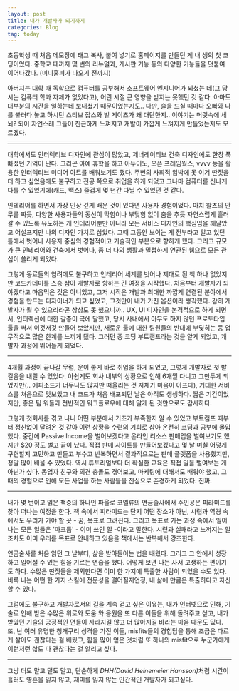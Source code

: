 ```yaml
---
layout: post
title: 내가 개발자가 되기까지
categories: Blog
tag: today
---
```





초등학생 때 처음 메모장에 태그 복사, 붙여 넣기로 홈페이지를 만들던 게 내 생의 첫 코딩이었다.
중학교 때까지 몇 번의 리뉴얼과, 게시판 기능 등의 다양한 기능들을 덧붙여 이어나갔다. (미니홈피가 나오기 전까지)


아버지는 대학 때 독학으로 컴퓨터를 공부해서 소프트웨어 엔지니어가 되셨는 데(그 당시는 컴퓨터 학과 자체가 없었다고), 어린 시절 큰 영향을 받지는 못했던 것 같다. 아마도 대부분의 시간을 일하는데 보내셨기 때문이었는지도.. 다만, 술을 드실 때마다 오빠와 나를 불러다 놓고 하시던 스티브 잡스와 빌 게이츠가 왜 대단한지.. 이야기는 머릿속에 세뇌? 되어 자연스레 그들이 친근하게 느껴지고 개발이 가깝게 느껴지게 만들었는지도 모르겠다.

---

대학에서도 인터렉티브 디자인에 관심이 많았고, 제너레이티브 건축 디자인에도 한창 푹 빠졌던 기억이 난다. 그리곤 아예 휴학을 하고 아두이노, 오픈 프레임웍스, vvvv 등을 활용한 인터렉티브 미디어 아트를 배워보기도 했다. 주변의 사회적 압박에 못 이겨 딴짓을 더 하고 싶었음에도 불구하고 전공 쪽으로 취업을 하게 되었고 그나마 컴퓨터를 신나게 다룰 수 있었기에(캐드, 맥스) 즐겁게 몇 년간 다닐 수 있었던 것 같다.

인테리어를 하면서 가장 인상 깊게 배운 것이 있다면 사용자 경험이었다. 마치 왈츠의 안무를 짜듯, 다양한 사용자들의 동선이 막힘이나 부딪힘 없이 춤을 추듯 자연스럽게 흘러갈 수 있도록 유도하는 게 인테리어뿐만 아니라 모든 서비스 디자인의 핵심임을 깨달았고 어설프지만 나의 디자인 가치로 삼았다. 그때 그동안 보이는 게 전부라고 알고 있던 틀에서 벗어나 사용자 중심의 경험적이고 기술적인 부분으로 향하게 했다. 그리고 규모가 큰 인테리어와 건축에서 벗어나, 좀 더 나의 생활과 밀접하게 연관된 웹으로 모든 관심이 쏠리게 되었다.

그렇게 동료들의 염려에도 불구하고 인테리어 세계를 벗어나 제대로 된 책 하나 없었지만 코드카데미를 스승 삼아 개발자로 향하는 긴 여정을 시작했다. 처음부터 개발자가 되야겠다고 마음먹은 것은 아니었고, 그저 시작은 개발과 최대한 까깝게 연결된 분야에서 경험을 만드는 디자이너가 되고 싶었고, 그것만이 내가 가진 옵션이라 생각했다. 감히 개발자가 될 수 있으리라곤 상상도 못 했으니까.. UX, UI 디자인을 본격적으로 하게 되면서, 인터렉션에 대한 갈증이 극에 달했고, 당시 사내에서 아무도 하지 않던 프로토타입 툴을 써서 이것저것 만들어 보았지만, 새로운 툴에 대한 팀원들의 반대에 부딪히는 등 업무적으로 많은 한계를 느끼게 됐다. 그러던 중 코딩 부트캠프라는 것을 알게 되었고, 개발자 과정에 뛰어들게 되었다.

---

4개월 과정이 끝나갈 무렵, 운이 좋게 바로 취업을 하게 되었고, 그렇게 개발자로 첫 발걸음을 내릴 수 있었다. 아쉽게도 회사 내부의 상황으로 인해 6개월 다니고 그만두게 되었지만(.. 에피소드가 너무나도 많지만 떠올리는 것 자체가 마음이 아프다), 거대한 서비스를 처음으로 맛보았고 내 코드가 처음 배포되던 날은 아직도 생생하다. 짧은 기간이었지만, 좋은 팀 워들과 전반적인 워크플로우에 대해 알게 된 것만으로도 감사하다.

그렇게 첫회사를 겪고 나니 어떤 부분에서 기초가 부족한지 알 수 있었고 부트캠프 때부터 정신없이 달려온 것 같아 이런 상황을 수련의 기회로 삼아 온전히 코딩과 공부에 몰입했다.
중간에 Passive Income을 벌어보겠다고 온라인 리소스 판매업을 벌여보기도 했지만 $20 정도 벌고 끝이 났다. 직접 판매 사이트를 만들어보겠다고 몇 날 며칠 어떻게 구현할지 고민하고 만들고 부수고 반복하면서 결과적으로는 판매 플랫폼을 사용했지만, 정말 많이 배울 수 있었다. 역시 튜토리얼보다 더 확실한 교육은 직접 일을 벌여보는 게 아닌가 싶다. 동업자 친구와 의견 충돌도 겪어보고, 마케팅에 대해서도 배워야 했고, 그때의 경험으로 인해 모든 사업을 하는 사람들을 진심으로 존경하게 되었다. 진짜.

---

내가 몇 번이고 읽은 책중의 하나인 파울로 코엘류의 연금술사에서 주인공은 피라미드를 찾아 떠나는 여정을 한다. 책 속에서 피라미드는 단지 어떤 장소가 아닌, 시련과 역경 속에서도 우리가 가야 할 곳 - 꿈, 목표로 그려진다. 그리고 목표로 가는 과정 속에서 일어나는 모든 일들은 '마크툽' - 이미 쓰인 일 -이라고 말한다. 시련과 실패라고 느껴지는 일조차도 이미 우리를 목표로 안내하고 있음을 책에서는 반복해서 강조한다.


연금술사를 처음 읽던 그 날부터, 삶을 받아들이는 법을 배웠다. 그리고 그 안에서 성장하고 일어설 수 있는 힘을 기르는 연습을 했다. 어떻게 보면 나는 사서 고생하는 편이기도 하다. 수많은 딴짓들을 제외한다면 이미 한 가지에 특출한 사람이 되었을 수도 있다. 비록 나는 어떤 한 가지 스킬에 전문성을 떨어질지언정, 내 삶에 만큼은 특출하다고 자신할 수 있다.


그럼에도 불구하고 개발자로서의 길을 계속 걷고 싶은 이유는, 내가 인터넷으로 인해, 기술로 인해 받은 수많은 위로와 도움 와 응원을 또 다른 이들을 위해 돌려주고 싶고, 내가 받았던 기술의 긍정적인 면들이 사라지길 않고 더 많아지길 바라는 마음 때문도 있다.
또, 난 여러 유명한 청개구리 성격을 가진 이들, misfits들의 경험담을 통해 조금은 다르게 살아도 괜찮다는 걸 배웠고, 힘을 많이 얻은 것처럼 또 하나의 misfit으로 누군가에게 이런저런 삶도 다 괜찮다는 걸 알리고 싶다.

---
그냥 더도 말고 덜도 말고, 단순하게 <em>DHH(David Heinemeier Hansson)</em>처럼 시간이 흘러도 영혼을 잃지 않고, 재미를 잃지 않는 인간적인 개발자가 되고싶다.
<br /><br />

